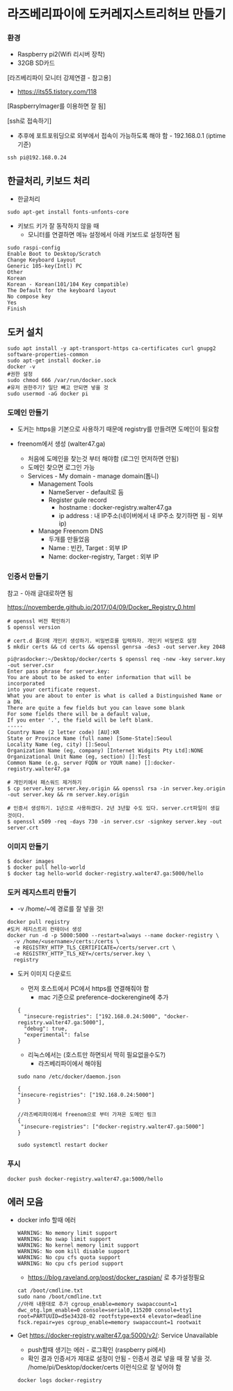 # 라즈베리파이에 도커레지스트리허브 만들기

### 환경

- Raspberry pi2(Wifi 리시버 장착)
- 32GB SD카드

[라즈베리파이 모니터 강제연결 - 참고용]

- https://its55.tistory.com/118

[RaspberryImager를 이용하면 잘 됨]

[ssh로 접속하기]

- 추후에 포트포워딩으로 외부에서 접속이 가능하도록 해야 함 - 192.168.0.1 (iptime 기준)

```
ssh pi@192.168.0.24
```

## 한글처리, 키보드 처리

- 한글처리

```
sudo apt-get install fonts-unfonts-core
```

- 키보드 키가 잘 동작하지 않을 때
  - 모니터를 연결하면 메뉴 설정에서 아래 키보드로 설정하면 됨

```
sudo raspi-config
Enable Boot to Desktop/Scratch
Change Keyboard Layout
Generic 105-key(Intl) PC
Other
Korean
Korean - Korean(101/104 Key compatible)
The Default for the keyboard layout
No compose key
Yes
Finish
```



## 도커 설치

```
sudo apt install -y apt-transport-https ca-certificates curl gnupg2 software-properties-common
sudo apt-get install docker.io
docker -v
#권한 설정
sudo chmod 666 /var/run/docker.sock
#유저 권한주기? 일단 빼고 안되면 넣을 것
sudo usermod -aG docker pi
```

### 도메인 만들기

- 도커는 https을 기본으로 사용하기 때문에 registry를 만들려면 도메인이 필요함

- freenom에서 생성 (walter47.ga)
  - 처음에 도메인을 찾는것 부터 해야함 (로그인 먼저하면 안됨)
  - 도메인 찾으면 로그인 가능
  - Services - My domain - manage domain(톱니) 
    - Management Tools 
      -  NameServer - default로 둠
      - Register gule record
        - hostname : docker-registry.walter47.ga
        - ip address : 내 IP주소(네이버에서 내 IP주소 찾기하면 됨 - 외부 ip)
    - Manage Freenom DNS
      - 두개를 만들었음
      - Name : 빈칸, Target : 외부 IP
      - Name: docker-registry, Target : 외부 IP

### 인증서 만들기

참고 - 아래 글대로하면 됨

https://novemberde.github.io/2017/04/09/Docker_Registry_0.html

```
# openssl 버전 확인하기
$ openssl version

# cert.d 폴더에 개인키 생성하기. 비밀번호를 입력하자. 개인키 비밀번호 설정
$ mkdir certs && cd certs && openssl genrsa -des3 -out server.key 2048

pi@rasdocker:~/Desktop/docker/certs $ openssl req -new -key server.key -out server.csr
Enter pass phrase for server.key:
You are about to be asked to enter information that will be incorporated
into your certificate request.
What you are about to enter is what is called a Distinguished Name or a DN.
There are quite a few fields but you can leave some blank
For some fields there will be a default value,
If you enter '.', the field will be left blank.
-----
Country Name (2 letter code) [AU]:KR
State or Province Name (full name) [Some-State]:Seoul
Locality Name (eg, city) []:Seoul
Organization Name (eg, company) [Internet Widgits Pty Ltd]:NONE
Organizational Unit Name (eg, section) []:Test
Common Name (e.g. server FQDN or YOUR name) []:docker-registry.walter47.ga

# 개인키에서 패스워드 제거하기
$ cp server.key server.key.origin && openssl rsa -in server.key.origin -out server.key && rm server.key.origin

# 인증서 생성하기. 1년으로 사용하겠다. 2년 3년할 수도 있다. server.crt파일이 생길 것이다.
$ openssl x509 -req -days 730 -in server.csr -signkey server.key -out server.crt
```

### 이미지 만들기

```
$ docker images
$ docker pull hello-world
$ docker tag hello-world docker-registry.walter47.ga:5000/hello
```

### 도커 레지스트리 만들기

- -v /home/~에 경로를 잘 넣을 것!

```
docker pull registry
#도커 레지스트리 컨테이너 생성
docker run -d -p 5000:5000 --restart=always --name docker-registry \
  -v /home/<username>/certs:/certs \
  -e REGISTRY_HTTP_TLS_CERTIFICATE=/certs/server.crt \
  -e REGISTRY_HTTP_TLS_KEY=/certs/server.key \
  registry
```

- 도커 이미지 다운로드

  - 먼저 호스트에서 PC에서 https를 연결해줘야 함
    - mac 기준으로 preference-dockerengine에 추가

  ```
  {
    "insecure-registries": ["192.168.0.24:5000", "docker-registry.walter47.ga:5000"],
    "debug": true,
    "experimental": false
  }
  ```

  - 리눅스에서는 (호스트만 하면되서 딱히 필요없을수도?)
    - 라즈베리파이에서 해야됨

  ```
  sudo nano /etc/docker/daemon.json
  
  {
  "insecure-registries": ["192.168.0.24:5000"]
  }
  
  //라즈베리파이에서 freenom으로 부터 가져온 도메인 링크
  {
   "insecure-registries": ["docker-registry.walter47.ga:5000"]
  }
  
  sudo systemctl restart docker
  ```

### 푸시

```
docker push docker-registry.walter47.ga:5000/hello
```

## 에러 모음

- docker info 할때 에러

  ```
  WARNING: No memory limit support
  WARNING: No swap limit support
  WARNING: No kernel memory limit support
  WARNING: No oom kill disable support
  WARNING: No cpu cfs quota support
  WARNING: No cpu cfs period support
  ```

  - https://blog.raveland.org/post/docker_raspian/ 로 추가설정필요

  ```
  cat /boot/cmdline.txt 
  sudo nano /boot/cmdline.txt
  //아래 내용대로 추가 cgroup_enable=memory swapaccount=1
  dwc_otg.lpm_enable=0 console=serial0,115200 console=tty1 root=PARTUUID=d5e34328-02 rootfstype=ext4 elevator=deadline fsck.repair=yes cgroup_enable=memory swapaccount=1 rootwait
  ```

- Get https://docker-registry.walter47.ga:5000/v2/: Service Unavailable

  - push할때 생기는 에러 - 로그확인 (raspberry pi에서)
  - 확인 결과 인증서가 제대로 설정이 안됨 - 인증서 경로 넣을 때 잘 넣을 것. /home/pi/Desktop/docker/certs 이런식으로 잘 넣어야 함

  ```
  docker logs docker-registry 
  ```

### 